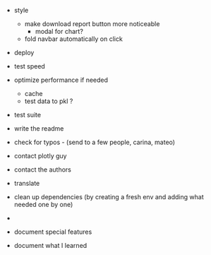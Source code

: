 - style
  - make download report button more noticeable
    - modal for chart?
  - fold navbar automatically on click
- deploy
- test speed
- optimize performance if needed
    - cache
    - test data to pkl ?

- test suite
- write the readme
- check for typos - (send to a few people, carina, mateo)

- contact plotly guy
- contact the authors

- translate

- clean up dependencies (by creating a fresh env and adding what needed one by one)
- 
- document special features
- document what I learned
